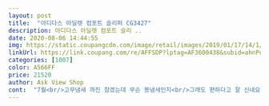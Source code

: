 ```yaml
---
layout: post 
title:  "아디다스 아딜렛 컴포트 슬리퍼 CG3427" 
description: 아디다스 아딜렛 컴포트 슬리 ..
date: 2020-08-06 14:44:55 
img: https://static.coupangcdn.com/image/retail/images/2019/01/17/14/1/73e5c54f-7e48-4374-95a4-1d003f0e6a30.jpg 
linkUrl: https://link.coupang.com/re/AFFSDP?lptag=AF3600438&subid=ahnPublicAsk&pageKey=60544009&itemId=250907305&vendorItemId=70945137552&traceid=V0-113-011b847937ceacc1 
categories: [1007] 
color: A566FF 
price: 21520 
author: Ask View Shop 
cont:  "7월<br/>고무냄새 까진 참겠는데 무슨 똥냄새인지<br/>그래도 편하다고 잘 신네요<br/>그런점에서 이제품 착한가격에  안족스런 상품입니다<br/>다른분들 상품평처럼 발바닥이 푹신해요<br/>다행히 시간지나니 냄새는 빠지고 제품엔 불량없어서 만족합니다<br/>디자인이랑 색상은 화면과 같구요<br/>또사이즈교환하기도 비용아깝고해서 다른분들 후기참고해서 좀 크게시켰어요<br/>몇시간 후 아들애 오면 신겨보고 사이즈  말씀드릴게요<br/>물을 흡수하네요<br/>발등위쪽 안에는 천이예요 물에닿거나 비올때 신으면 젖어서 냄새날수도있겠네요<br/>발볼이 좁아 바꿨어요ㅜㅜ<br/>발살이 두툼하신분은 좀 타이트 하실수도 있겠어요<br/>발에닿는 바닥면도 무슨 천같이 촉감좋구  현재 사용중인 슬리퍼랑 느낌이 완전 다르네요<br/>베란다에 한이틀 뒀더니 냄새가 많이 빠졌어요<br/>비올땐 않신고나감<br/>사이즈 280신는데  제발 작지않고 맞았으면 좋겠네요<br/>사이즈는 운동화 265신는데 작다는평이 많아서<br/>손에도 냄새가 베여서 데톨로 씻고<br/>수건대고 꾹꾹 누룬뒤 몇일동안 말려야되요<br/>신겨봐야 알거같아요<br/>신랑 일할때 운동화는 너무 땀난다고 해서 슬리퍼를 알아보던중 발도 푹신하니 편하고 착용감이 좋다고해서 구매했어요<br/>신어보더니 적당히 푹신하고 편하다네요<br/>아들애 집에와서 신겨봤는데 사이즈 작지않고 좋은데요<br/>아들애거라 학교갔다오면 정사이즈인지 작은지  큰지는<br/>알고봤더니 슬리퍼냄새 ㅠㅠ<br/>어떤분 께서 거름냄새 같다고 하셨는데<br/>역시나 냄새정말 대단했습니다<br/>오착화감 폭신하면서 가볍고 좋으네요<br/>일단  가격에비해 고급스럽고 디자인도 사진보다 실제가 더 이뻐요<br/>저희집에 강쥐랑 냥이 키우는데 똥눴나 싶어서 한참 찾았어요<br/>전에 맨유슬리퍼 거의 오만원주고 구입했는데  물론 더 가볍고 좋기는해요 근데 딱 한해밖에 못신었어요 가벼운대신 고무가 발꺾이는 부분이 금방갈라지더라구요<br/>정사이즈지만 신랑의 볼이 넓다보니ㅜㅜ<br/>제거는  당연히 마음에 들거구 사이즈만 맞으면 될거같네요<br/>조금큰건 신을수있지만 작은건 신지도 못하고<br/>진짜 그래요<br/>착화감좋구 마음에든다고 디게좋아해요<br/>촉감좋고 편한데 요게문제라<br/>추가샷 2장 더 올려요<br/>평소 280신는데 사이즈좋아요<br/>" 
---
```

